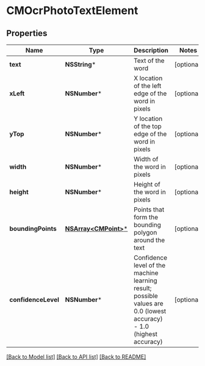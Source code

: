 # CMOcrPhotoTextElement

## Properties
Name | Type | Description | Notes
------------ | ------------- | ------------- | -------------
**text** | **NSString*** | Text of the word | [optional] 
**xLeft** | **NSNumber*** | X location of the left edge of the word in pixels | [optional] 
**yTop** | **NSNumber*** | Y location of the top edge of the word in pixels | [optional] 
**width** | **NSNumber*** | Width of the word in pixels | [optional] 
**height** | **NSNumber*** | Height of the word in pixels | [optional] 
**boundingPoints** | [**NSArray&lt;CMPoint&gt;***](CMPoint.md) | Points that form the bounding polygon around the text | [optional] 
**confidenceLevel** | **NSNumber*** | Confidence level of the machine learning result; possible values are 0.0 (lowest accuracy) - 1.0 (highest accuracy) | [optional] 

[[Back to Model list]](../README.md#documentation-for-models) [[Back to API list]](../README.md#documentation-for-api-endpoints) [[Back to README]](../README.md)


